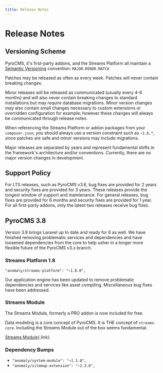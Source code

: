 ```yaml
---
title: Release Notes
---
```


# Release Notes

<div class="documentation__toc"></div>

## Versioning Scheme

PyroCMS, it's first-party addons, and the Streams Platform all maintain a [Semantic Versioning](https://semver.org/) convention: `MAJOR.MINOR.MATCH`

Patches may be released as often as every week. Patches will never contain breaking changes.

Minor releases will be released as communicated (usually every 4-6 months) and will also never contain breaking changes to standard installations but may require database migrations. Minor version changes _may_ also contain small changes necessary to custom extensions or overridden configuration for example; however these changes will always be communicated through release notes.  

When referencing the Streams Platform or addon packages from your `composer.json`, you should always use a version constraint such as `~1.6.*`, since patches are safe and minor versions may include migrations.

Major releases are separated by years and represent fundamental shifts in the framework's architecture and/or conventions. Currently, there are no major version changes in development.

## Support Policy

For LTS releases, such as PyroCMS v3.6, bug fixes are provided for 2 years and security fixes are provided for 3 years. These releases provide the longest window of support and maintenance. For general releases, bug fixes are provided for 6 months and security fixes are provided for 1 year. For all first-party addons, only the latest two releases receive bug fixes.

## PyroCMS 3.8

Version 3.8 brings Laravel up to date and ready for 8 as well. We have finished removing problematic services and dependencies and have loosened dependencies from the core to help usher in a longer more flexible future of the PyroCMS v3.x branch.

### Streams Platform 1.8

`"anomaly/streams-platform": "~1.8.0",`

Our application engine has been updated to remove problematic dependencies and services like asset compiling. Miscellaneous bug fixes have been addressed.

### Streams Module

The Streams Module, formerly a PRO addon is now included for free.

Data modeling is a core concept of PyroCMS. It is THE concept of `streams-core`. Including the Streams Module out of the box seems fundamental.

[Streams Module](/documentation/streams-module){.link}

### Dependency Bumps

- `"anomaly/system-module": "~1.1.0",`
- `"anomaly/sitemap-extension": "~2.3.0",`
